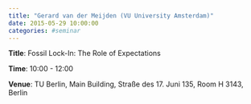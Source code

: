 ```yaml
---
title: "Gerard van der Meijden (VU University Amsterdam)"
date: 2015-05-29 10:00:00
categories: #seminar
---
```


**Title**: Fossil Lock-In: The Role of Expectations  

**Time**: 10:00 - 12:00  

**Venue**: TU Berlin, Main Building, Straße des 17. Juni 135, Room H 3143, Berlin
